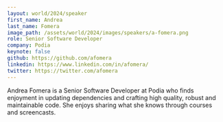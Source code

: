 ```yaml
---
layout: world/2024/speaker
first_name: Andrea
last_name: Fomera
image_path: /assets/world/2024/images/speakers/a-fomera.png
role: Senior Software Developer
company: Podia
keynote: false
github: https://github.com/afomera
linkedin: https://www.linkedin.com/in/afomera/
twitter: https://twitter.com/afomera
---
```


Andrea Fomera is a Senior Software Developer at Podia who finds enjoyment in updating dependencies and crafting high quality, robust and maintainable code. She enjoys sharing what she knows through courses and screencasts. 